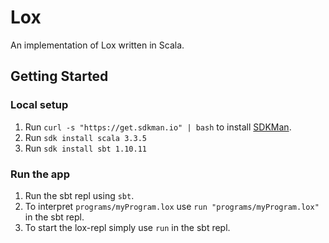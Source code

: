 # Lox

An implementation of Lox written in Scala.

## Getting Started

### Local setup

1. Run `curl -s "https://get.sdkman.io" | bash` to install [SDKMan](https://sdkman.io/).
2. Run `sdk install scala 3.3.5`
3. Run `sdk install sbt 1.10.11`

### Run the app

1. Run the sbt repl using `sbt`.
2. To interpret `programs/myProgram.lox` use `run "programs/myProgram.lox"` in the sbt repl.
3. To start the lox-repl simply use `run` in the sbt repl.